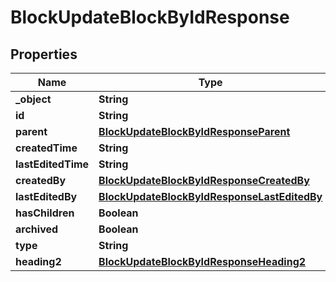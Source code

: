

# BlockUpdateBlockByIdResponse


## Properties

| Name | Type | Description | Notes |
|------------ | ------------- | ------------- | -------------|
|**_object** | **String** |  |  [optional] |
|**id** | **String** |  |  [optional] |
|**parent** | [**BlockUpdateBlockByIdResponseParent**](BlockUpdateBlockByIdResponseParent.md) |  |  [optional] |
|**createdTime** | **String** |  |  [optional] |
|**lastEditedTime** | **String** |  |  [optional] |
|**createdBy** | [**BlockUpdateBlockByIdResponseCreatedBy**](BlockUpdateBlockByIdResponseCreatedBy.md) |  |  [optional] |
|**lastEditedBy** | [**BlockUpdateBlockByIdResponseLastEditedBy**](BlockUpdateBlockByIdResponseLastEditedBy.md) |  |  [optional] |
|**hasChildren** | **Boolean** |  |  [optional] |
|**archived** | **Boolean** |  |  [optional] |
|**type** | **String** |  |  [optional] |
|**heading2** | [**BlockUpdateBlockByIdResponseHeading2**](BlockUpdateBlockByIdResponseHeading2.md) |  |  [optional] |



